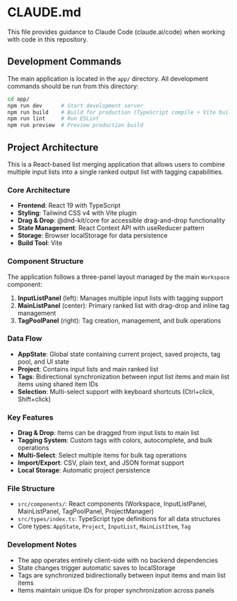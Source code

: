 # CLAUDE.md

This file provides guidance to Claude Code (claude.ai/code) when working with code in this repository.

## Development Commands

The main application is located in the `app/` directory. All development commands should be run from this directory:

```bash
cd app/
npm run dev      # Start development server
npm run build    # Build for production (TypeScript compile + Vite build)
npm run lint     # Run ESLint
npm run preview  # Preview production build
```

## Project Architecture

This is a React-based list merging application that allows users to combine multiple input lists into a single ranked output list with tagging capabilities.

### Core Architecture
- **Frontend**: React 19 with TypeScript
- **Styling**: Tailwind CSS v4 with Vite plugin
- **Drag & Drop**: @dnd-kit/core for accessible drag-and-drop functionality
- **State Management**: React Context API with useReducer pattern
- **Storage**: Browser localStorage for data persistence
- **Build Tool**: Vite

### Component Structure
The application follows a three-panel layout managed by the main `Workspace` component:

1. **InputListPanel** (left): Manages multiple input lists with tagging support
2. **MainListPanel** (center): Primary ranked list with drag-drop and inline tag management
3. **TagPoolPanel** (right): Tag creation, management, and bulk operations

### Data Flow
- **AppState**: Global state containing current project, saved projects, tag pool, and UI state
- **Project**: Contains input lists and main ranked list
- **Tags**: Bidirectional synchronization between input list items and main list items using shared item IDs
- **Selection**: Multi-select support with keyboard shortcuts (Ctrl+click, Shift+click)

### Key Features
- **Drag & Drop**: Items can be dragged from input lists to main list
- **Tagging System**: Custom tags with colors, autocomplete, and bulk operations
- **Multi-Select**: Select multiple items for bulk tag operations
- **Import/Export**: CSV, plain text, and JSON format support
- **Local Storage**: Automatic project persistence

### File Structure
- `src/components/`: React components (Workspace, InputListPanel, MainListPanel, TagPoolPanel, ProjectManager)
- `src/types/index.ts`: TypeScript type definitions for all data structures
- Core types: `AppState`, `Project`, `InputList`, `MainListItem`, `Tag`

### Development Notes
- The app operates entirely client-side with no backend dependencies
- State changes trigger automatic saves to localStorage
- Tags are synchronized bidirectionally between input items and main list items
- Items maintain unique IDs for proper synchronization across panels